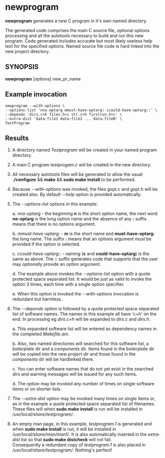 # newprogram

**newprogram** generates a new C program in it's own named directory.

The generated code comprises the main C source file, optional options
processing and all the autotools necessary to build and run this new
program. Code generated includes accurate but most likely useless help
text for the specified options. Named source file code is hard linked
into the new project directory.

## SYNOPSIS

**newprogram** \[options] new_pr_name


## Example invocation

```
newprogram --with-options \
--options-list 'nno-optarg mmust-have-optarg: ccould-have-optarg::' \
--depends 'dirs.c+h files.h+c str.c+h firstrun.h+c' \
--extra-dist 'data-file1 data-file2 ... data-fileN' \
TestProgram
```

## Results

1. A directory named _Testprogram_ will be created in your named program
directory.

2. A main C program _testprogam.c_ will be created in the new directory.

3. All necessary autotools files will be generated to allow the usual
**./configure** && **make** && **sudo make install** to be performed.

4. Because *--with-options* was invoked, the files gopt.c and gopt.h
will be created also. By default *--help* option is provided
automatically.

5. The *--options-list* options in this example:

    a. *nno-optarg* - the beginning **n** is the short option name, the
    next word **no-optarg** is the long option name and the absence
    of any **:** suffix means that there is no options argument.

    b. *mmust-have-optarg:* - **m** is the short name and
    **must-have-optarg:** the long name. The suffix **:** means that an
    options argument _must_ be provided if the option is selected.

    c. *ccould-have-optarg::* - naming (**c** and **could-have-optarg**)
    is the same as above. The **::** suffix generates code that
    supports that the user may _optionally_ provide an option argument.

    d. The example above invokes the *--options-list* option with a
    quote protected space separated list. It would be just as valid to
    invoke the option 3 times, each time with a single option specifier.

    e. When this option is invoked the *--with-options* invocation is
    redundant but harmless.

6. The *--depends* option is followed by a quote protected space
separated list of software names. The names in this example all have
'c+h' on the end. In processing eg _dirs.c+h_ will be expanded to
_dirs.c_ and _dirs.h_.

    a. This expanded software list will be entered as dependency names
    in the completed _Makefile.am_.

    b. Also, two named directories will searched for this software
    list, a *boilerplate* dir and a *components* dir. Items found in
    the *boilerplate* dir will be copied into the new project dir and
    those found in the *components* dir will be hardlinked there.

    c. You can enter software names that do not yet exist in the
    searched dirs and warning messages will be issued for any such
    items.

    d. The option may be invoked any number of times on single software
    items or on shorter lists.

7. The *--extra-dist* option may be invoked many times on single items
or, as in the example a quote protected space separated list of
filenames. These files will when **sudo make install** is run will be
installed in */usr/local/share/testprogram/*.

8. An empty man page, in this example, *testprogram.1* is generated and
when **sudo make install** is run, it will be installed in
 */usr/local/share/man/man1/*. It is also automatically inserted in the
 *extra-dist* list so that **sudo make distcheck** will not fail.<br />
 Consequently a redundant copy of *testprogram.1* is also placed in
 */usr/local/share/testprogram/*. Nothing's perfect!

